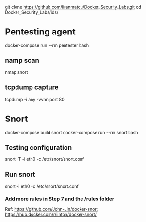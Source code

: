
git clone https://github.com/liranmatcu/Docker_Security_Labs.git
cd  Docker_Security_Labs/ids/


# Pentesting agent
docker-compose run --rm pentester bash
## namp scan
nmap snort
## tcpdump capture
tcpdump -i any -vvnn port 80





# Snort
docker-compose build snort
docker-compose run --rm snort bash
## Testing configuration
snort -T -i eth0 -c /etc/snort/snort.conf
## Run snort
snort -i eth0 -c /etc/snort/snort.conf
### Add more rules in Step 7 and the /rules folder

Ref:
https://github.com/John-Lin/docker-snort
https://hub.docker.com/r/linton/docker-snort/